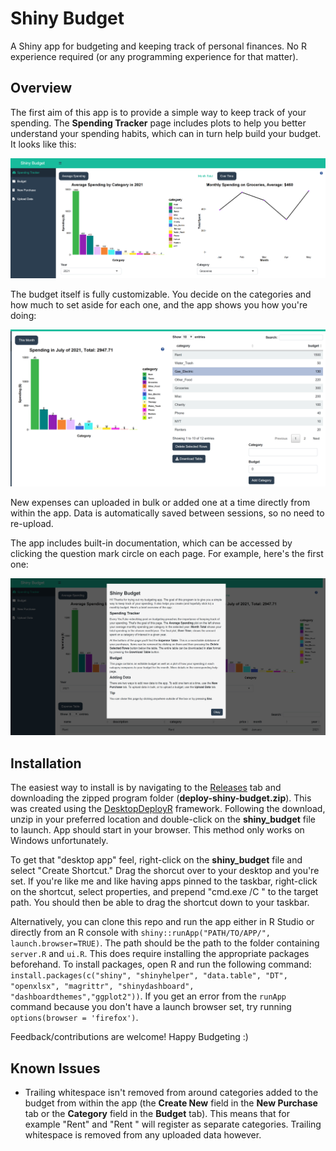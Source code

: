 # Shiny Budget

A Shiny app for budgeting and keeping track of personal finances. No R experience required (or any programming experience for that matter).

## Overview

The first aim of this app is to provide a simple way to keep track of your spending. The **Spending Tracker** page includes plots to help you better understand your spending habits, which can in turn help build your budget. It looks like this:

![Spending Tracker](./screenshots/spending_tracker.PNG)

The budget itself is fully customizable. You decide on the categories and how much to set aside for each one, and the app shows you how you're doing:

![Budget](./screenshots/budget.PNG)

New expenses can uploaded in bulk or added one at a time directly from within the app. Data is automatically saved between sessions, so no need to re-upload. 

The app includes built-in documentation, which can be accessed by clicking the question mark circle on each page. For example, here's the first one:

![Help Page](./screenshots/help_page.PNG)

## Installation

The easiest way to install is by navigating to the [Releases](https://github.com/grasskind/shiny-budget/releases) tab and downloading the zipped program folder (**deploy-shiny-budget.zip**). This was created using the [DesktopDeployR](https://github.com/wleepang/DesktopDeployR) framework. Following the download, unzip in your preferred location and double-click on the **shiny_budget** file to launch. App should start in your browser. This method only works on Windows unfortunately.

To get that "desktop app" feel, right-click on the **shiny_budget** file and select "Create Shortcut." Drag the shorcut over to your desktop and you're set. If you're like me and like having apps pinned to the taskbar, right-click on the shortcut, select properties, and prepend "cmd.exe /C " to the target path. You should then be able to drag the shortcut down to your taskbar. 

Alternatively, you can clone this repo and run the app either in R Studio or directly from an R console with `shiny::runApp("PATH/TO/APP/", launch.browser=TRUE)`. The path should be the path to the folder containing `server.R` and `ui.R`. This does require installing the appropriate packages beforehand. To install packages, open R and run the following command: `install.packages(c("shiny", "shinyhelper", "data.table", "DT", "openxlsx", "magrittr", "shinydashboard", "dashboardthemes","ggplot2"))`. If you get an error from the `runApp` command because you don't have a launch browser set, try running `options(browser = 'firefox')`.

Feedback/contributions are welcome! Happy Budgeting :) 

## Known Issues
* Trailing whitespace isn't removed from around categories added to the budget from within the app (the **Create New** field in the **New Purchase** tab or the **Category** field in the **Budget** tab). This means that for example "Rent" and "Rent   " will register as separate categories. Trailing whitespace is removed from any uploaded data however. 
